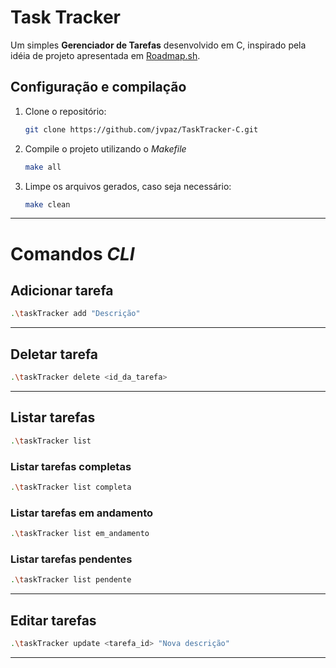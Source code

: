 # Task Tracker

Um simples **Gerenciador de Tarefas** desenvolvido em C, inspirado pela idéia de projeto apresentada em [Roadmap.sh](https://roadmap.sh/projects/task-tracker). 

## Configuração e compilação
1. Clone o repositório:
   ```bash
   git clone https://github.com/jvpaz/TaskTracker-C.git
   ```

2. Compile o projeto utilizando o *Makefile*
   ```bash
   make all
   ```

3. Limpe os arquivos gerados, caso seja necessário:
   ```bash
   make clean
   ```
---
   
# Comandos *CLI*

## Adicionar tarefa
   ```bash
   .\taskTracker add "Descrição"
  ```
---

## Deletar tarefa
  ```bash
  .\taskTracker delete <id_da_tarefa>
  ```
---

## Listar tarefas
 ```bash
.\taskTracker list
```
### Listar tarefas completas
```bash
.\taskTracker list completa
```
### Listar tarefas em andamento
```bash
.\taskTracker list em_andamento
```
### Listar tarefas pendentes
```bash
.\taskTracker list pendente
```
---

## Editar tarefas
```bash
.\taskTracker update <tarefa_id> "Nova descrição"
```
---


